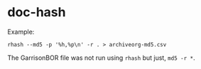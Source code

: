 # doc-hash

Example:

```
rhash --md5 -p '%h,%p\n' -r . > archiveorg-md5.csv
```

The GarrisonBOR file was not run using `rhash` but just, `md5 -r *`.

